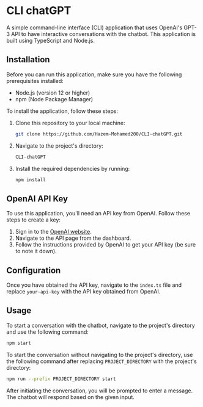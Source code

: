 # CLI chatGPT

A simple command-line interface (CLI) application that uses OpenAI's GPT-3 API to have interactive conversations with the chatbot. This application is built using TypeScript and Node.js.

## Installation

Before you can run this application, make sure you have the following prerequisites installed:

- Node.js (version 12 or higher)
- npm (Node Package Manager)

To install the application, follow these steps:

1. Clone this repository to your local machine:

   ```bash
   git clone https://github.com/Hazem-Mohamed200/CLI-chatGPT.git
   ```

2. Navigate to the project's directory:

   ```bash
   CLI-chatGPT
   ```

3. Install the required dependencies by running:

   ```bash
   npm install
   ```

## OpenAI API Key

To use this application, you'll need an API key from OpenAI. Follow these steps to create a key:

1. Sign in to the [OpenAI website](https://www.openai.com/).
2. Navigate to the API page from the dashboard.
3. Follow the instructions provided by OpenAI to get your API key (be sure to note it down).

## Configuration

Once you have obtained the API key, navigate to the ```index.ts``` file and replace `your-api-key` with the API key obtained from OpenAI.

## Usage

To start a conversation with the chatbot, navigate to the project's directory and use the following command:

```bash
npm start
```

To start the conversation without navigating to the project's directory, use the following command after replacing ```PROJECT_DIRECTORY``` with the project's directory:
```bash
npm run --prefix PROJECT_DIRECTORY start
```



After initiating the conversation, you will be prompted to enter a message. The chatbot will respond based on the given input.

